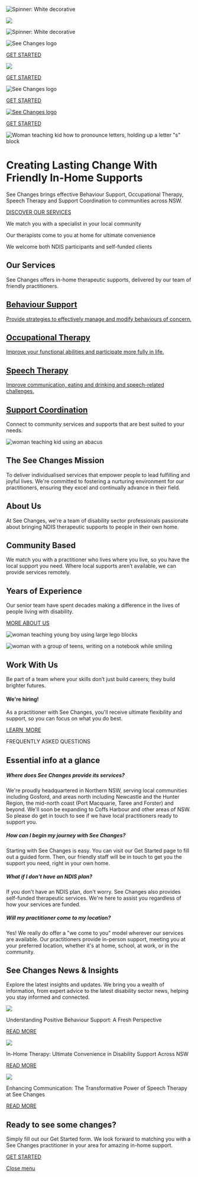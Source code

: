 ![Spinner: White decorative](https://cdn.userway.org/widgetapp/images/spin_wh.svg)

![](https://cdn.userway.org/widgetapp/images/body_wh.svg)

![Spinner: White decorative](https://cdn.userway.org/widgetapp/images/spin_wh.svg)

![See Changes logo](https://cloud-1de12d.b-cdn.net/media/original/1ff18d323ad48ba35ae4e61951a06c1e/SeeChangesLogo.png)

[GET STARTED](https://www.seechangesdisability.com.au/)

![](https://cloud-1de12d.b-cdn.net/media/original/ed0ad2e0d3f5d90469758dacac1b2e70/SeeChangesLogo.png)

[GET STARTED](https://www.seechangesdisability.com.au/get-started)

![See Changes logo](https://cloud-1de12d.b-cdn.net/media/original/1ff18d323ad48ba35ae4e61951a06c1e/SeeChangesLogo.png)

[GET STARTED](https://www.seechangesdisability.com.au/)

[![See Changes logo](https://cloud-1de12d.b-cdn.net/media/original/1ff18d323ad48ba35ae4e61951a06c1e/SeeChangesLogo.png)](https://www.seechangesdisability.com.au/home)

[GET STARTED](https://www.seechangesdisability.com.au/get-started)

![Woman teaching kid how to pronounce letters, holding up a letter "s" block](https://cloud-1de12d.b-cdn.net/media/original/edf3d0285b075732c4a1171189ca1e76/SEECHANGESSQIMAGES(11).png)

# Creating Lasting Change With Friendly In-Home Supports

See Changes brings effective Behaviour Support, Occupational Therapy, Speech Therapy and Support Coordination to communities across NSW.

[DISCOVER OUR SERVICES](https://www.seechangesdisability.com.au/services)

We match you with a specialist in your local community

Our therapists come to you at home for ultimate convenience

We welcome both NDIS participants and self-funded clients

## Our Services

See Changes offers in-home therapeutic supports, delivered by our team of friendly practitioners.

## [Behaviour Support](https://www.seechangesdisability.com.au/behaviour-support)

[Provide strategies to effectively manage and modify behaviours of concern.](https://www.seechangesdisability.com.au/behaviour-support)

## [Occupational Therapy](https://www.seechangesdisability.com.au/occupational-therapy)

[Improve your functional abilities and participate more fully in life.](https://www.seechangesdisability.com.au/occupational-therapy)

## [Speech Therapy](https://www.seechangesdisability.com.au/speech-therapy)

[Improve communication, eating and drinking and speech-related challenges.](https://www.seechangesdisability.com.au/speech-therapy)

## [Support Coordination](https://www.seechangesdisability.com.au/support-coordination)

Connect to community services and supports that are best suited to your needs.

![woman teaching kid using an abacus](https://cloud-1de12d.b-cdn.net/media/original/6342de87a767b8a0b759f4e9ad0bb597/SEECHANGESSQIMAGES(13).png)

## The See Changes Mission

To deliver individualised services that empower people to lead fulfilling and joyful lives. We're committed to fostering a nurturing environment for our practitioners, ensuring they excel and continually advance in their field.

## About Us

At See Changes, we're a team of disability sector professionals passionate about bringing NDIS therapeutic supports to people in their own home.

## Community Based

We match you with a practitioner who lives where you live, so you have the local support you need. Where local supports aren’t available, we can provide services remotely.

## Years of Experience

Our senior team have spent decades making a difference in the lives of people living with disability.

[MORE ABOUT US](https://www.seechangesdisability.com.au/about-us)

![woman teaching young boy using large lego blocks](https://cloud-1de12d.b-cdn.net/media/original/6434426ab6308273db84b8c758d1654f/SEECHANGESSQIMAGES(10).png)

![woman with a group of teens, writing on a notebook while smiling](https://cloud-1de12d.b-cdn.net/media/original/2e30295820a5f68bddc8195de5ecdf03/5.png)

## Work With Us

Be part of a team where your skills don’t just build careers; they build brighter futures.

#### We're hiring!

As a practitioner with See Changes, you'll receive ultimate flexibility and support, so you can focus on what you do best.

[LEARN  MORE](https://www.seechangesdisability.com.au/work-with-us)

FREQUENTLY ASKED QUESTIONS

## Essential info at a glance

##### Where does See Changes provide its services?

We're proudly headquartered in Northern NSW, serving local communities including Gosford, and areas north including Newcastle and the Hunter Region, the mid-north coast (Port Macquarie, Taree and Forster) and beyond. We'll soon be expanding to Coffs Harbour and other areas of NSW. So please do get in touch to see if we have local practitioners ready to support you.

##### How can I begin my journey with See Changes?

Starting with See Changes is easy. You can visit our Get Started page to fill out a guided form. Then, our friendly staff will be in touch to get you the support you need, right in your own home.

##### What if I don't have an NDIS plan?

If you don't have an NDIS plan, don't worry. See Changes also provides self-funded therapeutic services. We're here to assist you regardless of how your services are funded.

##### Will my practitioner come to my location?

Yes! We really do offer a "we come to you" model wherever our services are available. Our practitioners provide in-person support, meeting you at your preferred location, whether it's at home, school, at work, or in the community.

## See Changes News & Insights

Explore the latest insights and updates. We bring you a wealth of information, from expert advice to the latest disability sector news, helping you stay informed and connected.

![](https://cloud-1de12d.b-cdn.net/media/iW=500&iH=263&oX=75&oY=0&cW=350&cH=263/917df228dcfa457e680fe92d6401f4e9/7.png)

Understanding Positive Behaviour Support: A Fresh Perspective

[READ MORE](https://www.seechangesdisability.com.au/understanding-positive-behaviour-support)

![](https://cloud-1de12d.b-cdn.net/media/iW=500&iH=263&oX=75&oY=0&cW=350&cH=263/59e603f73e8daac65183017820379f31/1.png)

In-Home Therapy: Ultimate Convenience in Disability Support Across NSW

[READ MORE](https://www.seechangesdisability.com.au/in-home-therapy-disability-support-in-nsw)

![](https://cloud-1de12d.b-cdn.net/media/iW=500&iH=263&oX=75&oY=0&cW=350&cH=263/55ad5fa439566e83557a2592b07f6402/4.png)

Enhancing Communication: The Transformative Power of Speech Therapy at See Changes

[READ MORE](https://www.seechangesdisability.com.au/transformative-power-speech-therapy-see-changes)

## Ready to see some changes?

Simply fill out our Get Started form. We look forward to matching you with a See Changes practitioner in your area for amazing in-home support.

[GET STARTED](https://www.seechangesdisability.com.au/get-started)

[Close menu](https://www.seechangesdisability.com.au/#mm-0)
